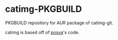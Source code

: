 catimg-PKGBUILD
================

PKGBUILD repository for AUR package of catimg-git.

catimg is based off of [posva](https://github.com/posva/catimg)'s code.
